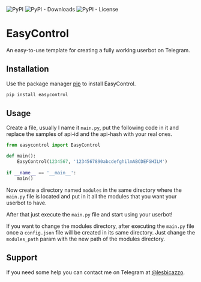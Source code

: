 ![PyPI](https://img.shields.io/pypi/v/easycontrol) ![PyPI - Downloads](https://img.shields.io/pypi/dw/easycontrol) ![PyPI - License](https://img.shields.io/pypi/l/easycontrol)
# EasyControl
An easy-to-use template for creating a fully working userbot on Telegram.

## Installation
Use the package manager [pip](https://pip.pypa.io/en/stable/) to install EasyControl.
```bash
pip install easycontrol
```

## Usage
Create a file, usually I name it ```main.py```, put the following code in it and replace the samples of api-id and the api-hash with your real ones.
```python
from easycontrol import EasyControl

def main():
    EasyControl(1234567, '1234567890abcdefghilmABCDEFGHILM')
    
if __name__ == '__main__':
    main()
```
Now create a directory named ```modules``` in the same directory where the ```main.py``` file is located and put in it all the modules that you want your userbot to have.

After that just execute the ```main.py``` file and start using your userbot!

If you want to change the modules directory, after executing the ```main.py``` file once a ```config.json``` file will be created in its same directory. Just change the ```modules_path``` param with the new path of the modules directory.

## Support
If you need some help you can contact me on Telegram at [@lesbicazzo](https://t.me/lesbicazzo).
